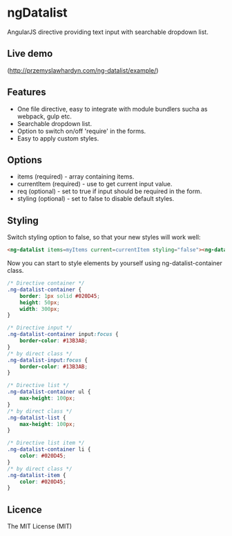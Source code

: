 ngDatalist
==========
AngularJS directive providing text input with searchable dropdown list.

## Live demo
(http://przemyslawhardyn.com/ng-datalist/example/)

## Features
- One file directive, easy to integrate with module bundlers sucha as webpack, gulp etc.
- Searchable dropdown list.
- Option to switch on/off 'require' in the forms.
- Easy to apply custom styles.

## Options
- items (required) - array containing items.
- currentItem (required) - use to get current input value.
- req (optional) - set to true if input should be required in the form.
- styling (optional) - set to false to disable default styles.

## Styling
Switch styling option to false, so that your new styles will work well:

```html
<ng-datalist items=myItems current=currentItem styling="false"><ng-datalist>
```

Now you can start to style elements by yourself using ng-datalist-container class.

```css
/* Directive container */
.ng-datalist-container {
    border: 1px solid #020D45;
    height: 50px;
    width: 300px;
}

/* Directive input */
.ng-datalist-container input:focus {
    border-color: #13B3AB;
}
/* by direct class */
.ng-datalist-input:focus {
    border-color: #13B3AB;
}

/* Directive list */
.ng-datalist-container ul {
    max-height: 100px;
}
/* by direct class */
.ng-datalist-list {
    max-height: 100px;
}

/* Directive list item */
.ng-datalist-container li {
    color: #020D45;
}
/* by direct class */
.ng-datalist-item {
    color: #020D45;
}
```

## Licence
The MIT License (MIT)


